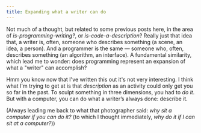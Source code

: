 ```yaml
---
title: Expanding what a writer can do
---
```


Not much of a thought, but related to some previous posts here, in the area of _is-programming-writing?_, or _is-code-a-description_? Really just that idea that, a writer is, often, someone who describes something (a scene, an idea, a person). And a programmer is the same — someone who, often, describes something (an algorithm, an interface). A fundamental similarity, which lead me to wonder: does programming represent an expansion of what a "writer" can accomplish?

Hmm you know now that I've written this out it's not very interesting. I think what I'm trying to get at is that _description_ as an activity could only get you so far in the past. To sculpt something in three dimensions, you had to _do it_. But with a computer, you can do what a writer’s always done: describe it.

(Always leading me back to what that photographer said: _why sit a computer if you can do it?_ (to which I thought immediately, _why do it if I can sit at a computer?_))